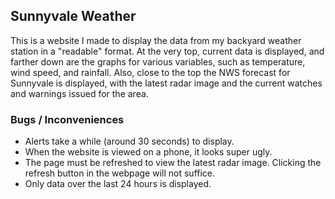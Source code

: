 ## Sunnyvale Weather

This is a website I made to display the data from my backyard weather station in a "readable" format. At the very top, current data is displayed, and farther down are the graphs for various variables, such as temperature, wind speed, and rainfall. Also, close to the top the NWS forecast for Sunnyvale is displayed, with the latest radar image and the current watches and warnings issued for the area.

### Bugs / Inconveniences

  * Alerts take a while (around 30 seconds) to display.
  * When the website is viewed on a phone, it looks super ugly.
  * The page must be refreshed to view the latest radar image. Clicking the refresh button in the webpage will not suffice.
  * Only data over the last 24 hours is displayed.
